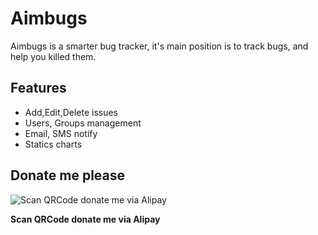 Aimbugs
=======

Aimbugs is a smarter bug tracker, it's main position is to track bugs, and help you killed them.

Features
--------

* Add,Edit,Delete issues
* Users, Groups management
* Email, SMS notify
* Statics charts


## Donate me please

![Scan QRCode donate me via Alipay](https://www.netroby.com/assets/images/alipayme.jpg)

**Scan QRCode donate me via Alipay**
